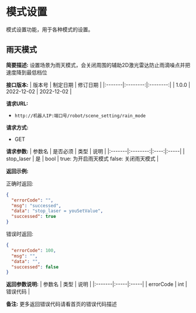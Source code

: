 # 模式设置

模式设置功能，用于各种模式的设置。

## 雨天模式

**简要描述:**
设置场景为雨天模式，会关闭周围的辅助2D激光雷达防止雨滴噪点并把速度降到最低档位

**接口版本:**
| 版本号 | 制定日期 | 修订日期 |
|:-------|:--------:|:--------:|
| 1.0.0  | 2022-12-02 | 2022-12-02 |

**请求URL:** 
- `http://机器人IP:端口号/robot/scene_setting/rain_mode`

**请求方式:**
- GET

**请求参数:**
| 参数名 | 是否必须 | 类型 | 说明 |
|:-------|:--------:|:----:|:-----|
| stop_laser | 是 | bool | true: 为开启雨天模式 false: 关闭雨天模式 |

**返回示例:**

正确时返回:
```json
{
  "errorCode": "",
  "msg": "successed",
  "data": "stop_laser = youSetValue",
  "successed": true
}
```

错误时返回:
```json
{
  "errorCode": 100,
  "msg": "",
  "data": "",
  "successed": false
}
```

**返回参数说明:**
| 参数名 | 类型 | 说明 |
|:-------|:-----|:-----|
| errorCode | int | 错误代码 |

**备注:**
更多返回错误代码请看首页的错误代码描述 
